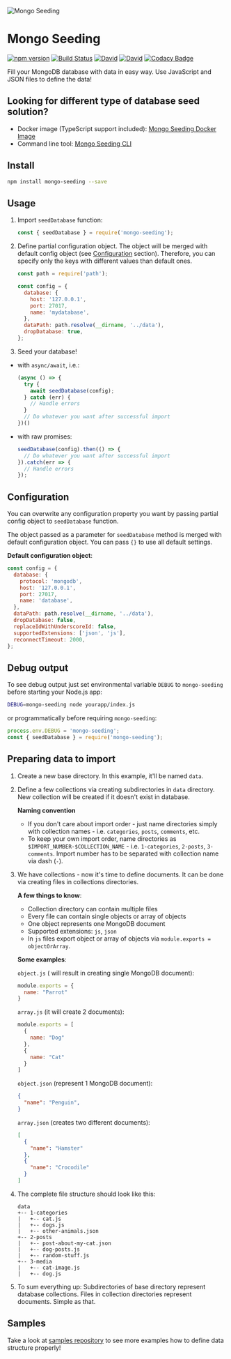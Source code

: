 ![Mongo Seeding](https://raw.githubusercontent.com/pkosiec/mongo-seeding/master/assets/logo.png)

# Mongo Seeding
[![npm version](https://badge.fury.io/js/mongo-seeding.svg)](https://npmjs.org/package/mongo-seeding) [![Build Status](https://travis-ci.org/pkosiec/mongo-seeding.svg?branch=master)](https://travis-ci.org/pkosiec/mongo-seeding) [![David](https://img.shields.io/david/pkosiec/mongo-seeding.svg)]() [![David](https://img.shields.io/david/dev/pkosiec/mongo-seeding.svg)]() [![Codacy Badge](https://api.codacy.com/project/badge/Grade/9960aeeba19d4992b0df8781cd580eec)](https://www.codacy.com/app/pkosiec/mongo-seeding?utm_source=github.com&amp;utm_medium=referral&amp;utm_content=pkosiec/mongo-seeding&amp;utm_campaign=Badge_Grade) 

Fill your MongoDB database with data in easy way. Use JavaScript and JSON files to define the data!

## Looking for different type of database seed solution?
- Docker image (TypeScript support included): [Mongo Seeding Docker Image](https://github.com/pkosiec/mongo-seeding-docker)
- Command line tool: [Mongo Seeding CLI](https://github.com/pkosiec/mongo-seeding-cli)

## Install
```bash
npm install mongo-seeding --save
```

## Usage
1. Import `seedDatabase` function:
    ```javascript
    const { seedDatabase } = require('mongo-seeding');
    ```
1. Define partial configuration object. The object will be merged with default config object (see [Configuration](#configuration) section). Therefore, you can specify only the keys with different values than default ones.

    ```javascript
    const path = require('path');

    const config = {
      database: {
        host: '127.0.0.1',
        port: 27017,
        name: 'mydatabase',
      },
      dataPath: path.resolve(__dirname, '../data'),
      dropDatabase: true,
    };
    ```

1. Seed your database!
  - with `async/await`, i.e.:

    ```javascript
    (async () => {
      try {
        await seedDatabase(config);
      } catch (err) {
        // Handle errors
      }
      // Do whatever you want after successful import
    })()    
    ```

  - with raw promises:
  
    ```javascript
    seedDatabase(config).then(() => {
      // Do whatever you want after successful import
    }).catch(err => {
      // Handle errors
    });
    ```

## Configuration
You can overwrite any configuration property you want by passing partial config object to `seedDatabase` function.

The object passed as a parameter for `seedDatabase` method is merged with default configuration object. You can pass `{}` to use all default settings.

**Default configuration object**:

```javascript
const config = {
  database: {
    protocol: 'mongodb',
    host: '127.0.0.1',
    port: 27017,
    name: 'database',
  },
  dataPath: path.resolve(__dirname, '../data'),
  dropDatabase: false,
  replaceIdWithUnderscoreId: false,
  supportedExtensions: ['json', 'js'],
  reconnectTimeout: 2000,
};
```

## Debug output
To see debug output just set environmental variable `DEBUG` to `mongo-seeding` before starting your Node.js app:

```bash
DEBUG=mongo-seeding node yourapp/index.js
```

or programmatically before requiring `mongo-seeding`:

```javascript
process.env.DEBUG = 'mongo-seeding';
const { seedDatabase } = require('mongo-seeding');
```

## Preparing data to import
1. Create a new base directory. In this example, it'll be named `data`.
1. Define a few collections via creating subdirectories in `data` directory. New collection will be created if it doesn't exist in database.

    **Naming convention**
    - If you don't care about import order - just name directories simply with collection names - i.e. `categories`, `posts`, `comments`, etc.   
    - To keep your own import order, name directories as `$IMPORT_NUMBER-$COLLECTION_NAME` - i.e. `1-categories`, `2-posts`, `3-comments`. Import number has to be separated with collection name via dash (`-`).

1. We have collections - now it's time to define documents. It can be done via creating files in collections directories.

    **A few things to know**: 
    - Collection directory can contain multiple files
    - Every file can contain single objects or array of objects
    - One object represents one MongoDB document
    - Supported extensions: `js`, `json`
    - In `js` files export object or array of objects via `module.exports =   objectOrArray`.

    **Some examples**:

    `object.js` ( will result in creating single MongoDB document):
    ```js
    module.exports = {
      name: "Parrot"
    }
    ```

    `array.js` (it will create 2 documents):
    ```js
    module.exports = [
      {
        name: "Dog"
      },
      {
        name: "Cat"
      }
    ]
    ```

    `object.json` (represent 1 MongoDB document):
    ```json
    {
      "name": "Penguin",
    }
    ```

    `array.json` (creates two different documents):
    ```json
    [
      {
        "name": "Hamster"
      },
      {
        "name": "Crocodile"
      }
    ]
    ```

1. The complete file structure should look like this:

    ```
    data
    +-- 1-categories
    |   +-- cat.js
    |   +-- dogs.js
    |   +-- other-animals.json
    +-- 2-posts
    |   +-- post-about-my-cat.json
    |   +-- dog-posts.js
    |   +-- random-stuff.js
    +-- 3-media
    |   +-- cat-image.js
    |   +-- dog.js
    ```

1. To sum everything up: Subdirectories of base directory represent database collections. Files in collection directories represent documents. Simple as that.

 ## Samples
 Take a look at [samples repository](https://github.com/pkosiec/mongo-seeding-samples) to see more examples how to define data structure properly!
